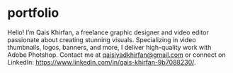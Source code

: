 # portfolio
Hello! I’m Qais Khirfan, a freelance graphic designer and video editor passionate about creating stunning visuals. Specializing in video thumbnails, logos, banners, and more, I deliver high-quality work with Adobe Photshop. Contact me at qaisiyadkhirfan@gmail.com or connect on LinkedIn: https://www.linkedin.com/in/qais-khirfan-9b7088230/.
